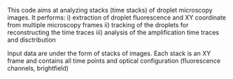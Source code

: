 This code aims at analyzing stacks (time stacks) of droplet microscopy images. It performs:
i) extraction of droplet fluorescence and XY coordinate from multiple microscopy frames
ii) tracking of the droplets for reconstructing the time traces
iii) analysis of the amplification time traces and disctribution

Input data are under the form of stacks of images. Each stack is an XY frame and contains all time points and optical configuration (fluorescence channels, brightfield)
